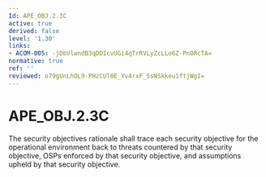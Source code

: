 ```yaml
---
Id: APE_OBJ.2.3C
active: true
derived: false
level: '1.30'
links:
- ACOM-005: -jDbVlwndB3qDDIcvUGi4qTrRVLyZcLLo6Z-PnORcTA=
normative: true
ref: ''
reviewed: o79gUnLhOL9-PHzCUl0E_Yv4rxF_5sNSkkeu1ftjWgI=
---
```


# APE_OBJ.2.3C

The security objectives rationale shall trace each security objective for the operational environment back to threats countered by that security objective, OSPs enforced by that security objective, and assumptions upheld by that security objective.